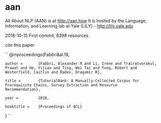 # aan

All About NLP (AAN) is at http://aan.how
It is hosted by the Language, Information, and Learning lab at Yale (LILY) - http://lily.yale.edu

2018-10-15 First commit, 8398 resources

cite this paper:

``  @inproceedings{Fabbri&al.18,

    author =       {Fabbri, Alexander R and Li, Irene and Trairatvorakul, Prawat and He, Yijiao and Ting, Wei Tai and Tung, Robert and Westerfield, Caitlin and Radev, Dragomir R},  
              
    title =        {TutorialBank: A Manually-Collected Corpus for Prerequisite Chains, Survey Extraction and Resource           Recommendation},  
    
    year =         2018,  
    
    booktitle =    {Proceedings of ACL}  
    
 }  ``
 
